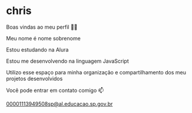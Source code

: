 # chris
Boas vindas ao meu perfil 💙💙

Meu nome é nome sobrenome

Estou estudando na Alura

Estou me desenvolvendo na linguagem JavaScript

Utilizo esse espaço para minha organização e compartilhamento dos meu projetos desenvolvidos

Você pode entrar em contato comigo 📫

00001113949508sp@al.educacao.sp.gov.br
